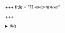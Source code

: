 +++
title = "11 जामदग्न्या वत्साः"

+++

<details><summary>थिते</summary>

जामदग्न्या वत्साः ११
</details>
